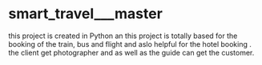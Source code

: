 # smart_travel___master
this project is created in Python an this project is totally based for the booking of the train, bus and flight and aslo helpful for the hotel booking . the client get photographer and as well as the guide can get the customer. 
